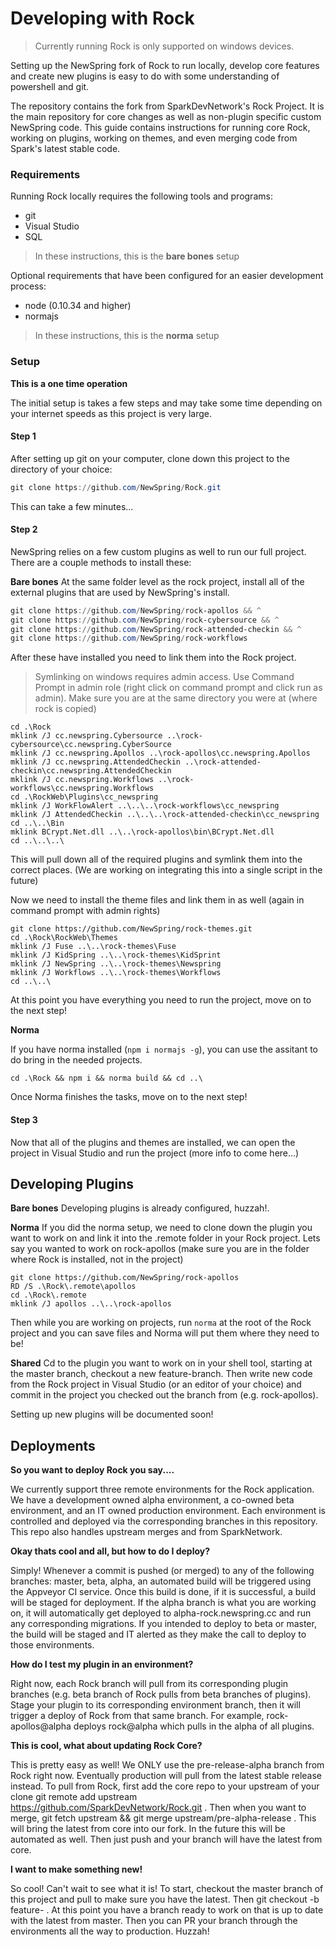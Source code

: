 # Developing with Rock

> Currently running Rock is only supported on windows devices.

Setting up the NewSpring fork of Rock to run locally, develop core features and create new plugins is easy to do with some understanding of powershell and git.

The repository contains the fork from SparkDevNetwork's Rock Project. It is the main repository for core changes as well as non-plugin specific custom NewSpring code. This guide contains instructions for running core Rock, working on plugins, working on themes, and even merging code from Spark's latest stable code.

### Requirements

Running Rock locally requires the following tools and programs:

- git
- Visual Studio
- SQL

> In these instructions, this is the **bare bones** setup

Optional requirements that have been configured for an easier development process:

- node (0.10.34 and higher)
- normajs

> In these instructions, this is the **norma** setup

### Setup

**This is a one time operation**

The initial setup is takes a few steps and may take some time depending on your internet speeds as this project is very large.

#### Step 1

After setting up git on your computer, clone down this project to the directory of your choice:

```powershell
git clone https://github.com/NewSpring/Rock.git
```

This can take a few minutes...

#### Step 2

NewSpring relies on a few custom plugins as well to run our full project. There are a couple methods to install these:

**Bare bones**
At the same folder level as the rock project, install all of the external plugins that are used by NewSpring's install.

```powershell
git clone https://github.com/NewSpring/rock-apollos && ^
git clone https://github.com/NewSpring/rock-cybersource && ^
git clone https://github.com/NewSpring/rock-attended-checkin && ^
git clone https://github.com/NewSpring/rock-workflows
```

After these have installed you need to link them into the Rock project.

> Symlinking on windows requires admin access. Use Command Prompt in admin role (right click on command prompt and click run as admin). Make sure you are at the same directory you were at (where rock is copied)

```command
cd .\Rock
mklink /J cc.newspring.Cybersource ..\rock-cybersource\cc.newspring.CyberSource
mklink /J cc.newspring.Apollos ..\rock-apollos\cc.newspring.Apollos
mklink /J cc.newspring.AttendedCheckin ..\rock-attended-checkin\cc.newspring.AttendedCheckin
mklink /J cc.newspring.Workflows ..\rock-workflows\cc.newspring.Workflows
cd .\RockWeb\Plugins\cc_newspring
mklink /J WorkFlowAlert ..\..\..\rock-workflows\cc_newspring
mklink /J AttendedCheckin ..\..\..\rock-attended-checkin\cc_newspring
cd ..\..\Bin
mklink BCrypt.Net.dll ..\..\rock-apollos\bin\BCrypt.Net.dll
cd ..\..\..\
```

This will pull down all of the required plugins and symlink them into the correct places. (We are working on integrating this into a single script in the future)

Now we need to install the theme files and link them in as well (again in command prompt with admin rights)

```command
git clone https://github.com/NewSpring/rock-themes.git
cd .\Rock\RockWeb\Themes
mklink /J Fuse ..\..\rock-themes\Fuse
mklink /J KidSpring ..\..\rock-themes\KidSprint
mklink /J NewSpring ..\..\rock-themes\Newspring
mklink /J Workflows ..\..\rock-themes\Workflows
cd ..\..\
```

At this point you have everything you need to run the project, move on to the next step!

**Norma**

If you have norma installed (`npm i normajs -g`), you can use the assitant to do bring in the needed projects.

```command
cd .\Rock && npm i && norma build && cd ..\
```

Once Norma finishes the tasks, move on to the next step!

#### Step 3

Now that all of the plugins and themes are installed, we can open the project in Visual Studio and run the project (more info to come here...)


## Developing Plugins

**Bare bones**
Developing plugins is already configured, huzzah!.

**Norma**
If you did the norma setup, we need to clone down the plugin you want to work on and link it into the .remote folder in your Rock project. Lets say you wanted to work on rock-apollos (make sure you are in the folder where Rock is installed, not in the project)

```
git clone https://github.com/NewSpring/rock-apollos
RD /S .\Rock\.remote\apollos
cd .\Rock\.remote
mklink /J apollos ..\..\rock-apollos
```

Then while you are working on projects, run `norma` at the root of the Rock project and you can save files and Norma will put them where they need to be!

**Shared**
Cd to the plugin you want to work on in your shell tool, starting at the master branch, checkout a new feature-branch. Then write new code from the Rock project in Visual Studio (or an editor of your choice) and commit in the project you checked out the branch from (e.g. rock-apollos).

Setting up new plugins will be documented soon!


## Deployments

**So you want to deploy Rock you say....**

We currently support three remote environments for the Rock application. We have a development owned alpha environment, a co-owned beta environment, and an IT owned production environment. Each environment is controlled and deployed via the corresponding branches in this repository. This repo also handles upstream merges and from SparkNetwork.

**Okay thats cool and all, but how to do I deploy?**

Simply! Whenever a commit is pushed (or merged) to any of the following branches: master, beta, alpha, an automated build will be triggered using the Appveyor CI service. Once this build is done, if it is successful, a build will be staged for deployment. If the alpha branch is what you are working on, it will automatically get deployed to alpha-rock.newspring.cc and run any corresponding migrations. If you intended to deploy to beta or master, the build will be staged and IT alerted as they make the call to deploy to those environments.

**How do I test my plugin in an environment?**

Right now, each Rock branch will pull from its corresponding plugin branches (e.g. beta branch of Rock pulls from beta branches of plugins). Stage your plugin to its corresponding environment branch, then it will trigger a deploy of Rock from that same branch. For example, rock-apollos@alpha deploys rock@alpha which pulls in the alpha of all plugins.

**This is cool, what about updating Rock Core?**

This is pretty easy as well! We ONLY use the pre-release-alpha branch from Rock right now. Eventually production will pull from the latest stable release instead. To pull from Rock, first add the core repo to your upstream of your clone  git remote add upstream https://github.com/SparkDevNetwork/Rock.git . Then when you want to merge,  git fetch upstream && git merge upstream/pre-alpha-release . This will bring the latest from core into our fork. In the future this will be automated as well. Then just push and your branch will have the latest from core.

**I want to make something new!**

So cool! Can't wait to see what it is! To start, checkout the master branch of this project and pull to make sure you have the latest. Then  git checkout -b feature-<my-thing> . At this point you have a branch ready to work on that is up to date with the latest from master. Then you can PR your branch through the environments all the way to production. Huzzah!
